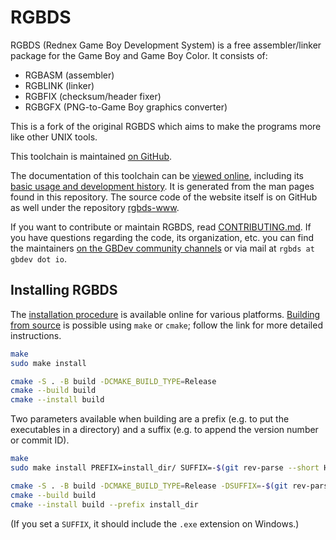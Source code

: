 # RGBDS

RGBDS (Rednex Game Boy Development System) is a free assembler/linker package
for the Game Boy and Game Boy Color. It consists of:

- RGBASM (assembler)
- RGBLINK (linker)
- RGBFIX (checksum/header fixer)
- RGBGFX (PNG-to-Game Boy graphics converter)

This is a fork of the original RGBDS which aims to make the programs more like
other UNIX tools.

This toolchain is maintained [on GitHub](https://github.com/gbdev/rgbds).

The documentation of this toolchain can be [viewed online](https://rgbds.gbdev.io/docs/),
including its [basic usage and development history](https://rgbds.gbdev.io/docs/rgbds.7).
It is generated from the man pages found in this repository.
The source code of the website itself is on GitHub as well under the repository
[rgbds-www](https://github.com/gbdev/rgbds-www).

If you want to contribute or maintain RGBDS, read [CONTRIBUTING.md](CONTRIBUTING.md).
If you have questions regarding the code, its organization, etc. you can find the maintainers
[on the GBDev community channels](https://gbdev.io/chat) or via mail at `rgbds at gbdev dot io`.

## Installing RGBDS

The [installation procedure](https://rgbds.gbdev.io/install) is available
online for various platforms. [Building from source](https://rgbds.gbdev.io/install/source)
is possible using `make` or `cmake`; follow the link for more detailed instructions.

```sh
make
sudo make install
```

```sh
cmake -S . -B build -DCMAKE_BUILD_TYPE=Release
cmake --build build
cmake --install build
```

Two parameters available when building are a prefix (e.g. to put the executables in a directory)
and a suffix (e.g. to append the version number or commit ID).

```sh
make
sudo make install PREFIX=install_dir/ SUFFIX=-$(git rev-parse --short HEAD)
```

```sh
cmake -S . -B build -DCMAKE_BUILD_TYPE=Release -DSUFFIX=-$(git rev-parse --short HEAD)
cmake --build build
cmake --install build --prefix install_dir
```

(If you set a `SUFFIX`, it should include the `.exe` extension on Windows.)
